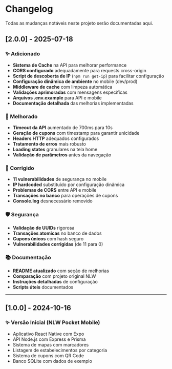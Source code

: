 # Changelog

Todas as mudanças notáveis neste projeto serão documentadas aqui.

## [2.0.0] - 2025-07-18

### ✨ Adicionado
- **Sistema de Cache** na API para melhorar performance
- **CORS configurado** adequadamente para requests cross-origin
- **Script de descoberta de IP** (`npm run get-ip`) para facilitar configuração
- **Configuração dinâmica de ambiente** no mobile (dev/prod)
- **Middleware de cache** com limpeza automática
- **Validações aprimoradas** com mensagens específicas
- **Arquivos .env.example** para API e mobile
- **Documentação detalhada** das melhorias implementadas

### 🔧 Melhorado
- **Timeout da API** aumentado de 700ms para 10s
- **Geração de cupons** com timestamp para garantir unicidade
- **Headers HTTP** adequados configurados
- **Tratamento de erros** mais robusto
- **Loading states** granulares na tela home
- **Validação de parâmetros** antes da navegação

### 🐛 Corrigido
- **11 vulnerabilidades** de segurança no mobile
- **IP hardcoded** substituído por configuração dinâmica
- **Problemas de CORS** entre API e mobile
- **Transações no banco** para operações de cupons
- **Console.log** desnecessário removido

### 🛡️ Segurança
- **Validação de UUIDs** rigorosa
- **Transações atomicas** no banco de dados
- **Cupons únicos** com hash seguro
- **Vulnerabilidades corrigidas** (de 11 para 0)

### 📚 Documentação
- **README atualizado** com seção de melhorias
- **Comparação** com projeto original NLW
- **Instruções detalhadas** de configuração
- **Scripts úteis** documentados

---

## [1.0.0] - 2024-10-16

### ✨ Versão Inicial (NLW Pocket Mobile)
- Aplicativo React Native com Expo
- API Node.js com Express e Prisma
- Sistema de mapas com marcadores
- Listagem de estabelecimentos por categoria
- Sistema de cupons com QR Code
- Banco SQLite com dados de exemplo
